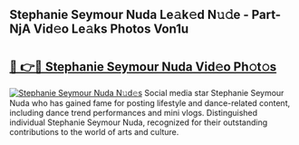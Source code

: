## Stephanie Seymour Nuda Le𝚊k𝚎d N𝚞𝚍e - Part-NjA Vid𝚎o Le𝚊ks Photos Von1u

# <h2><a href="http://fbg3e6f.evod.top/?m=Stephanie+Seymour+Nuda">🔗 👉🔴 Stephanie Seymour Nuda Vid𝚎o Ph𝚘t𝚘s</a></h2>

[![Stephanie Seymour Nuda N𝚞d𝚎s](https://i.imgur.com/8V9OHl7.gif)](http://fbg3e6f.evod.top/?m=Stephanie+Seymour+Nuda)
Social media star Stephanie Seymour Nuda who has gained fame for posting lifestyle and dance-related content, including dance trend performances and mini vlogs. Distinguished individual Stephanie Seymour Nuda, recognized for their outstanding contributions to the world of arts and culture. 
